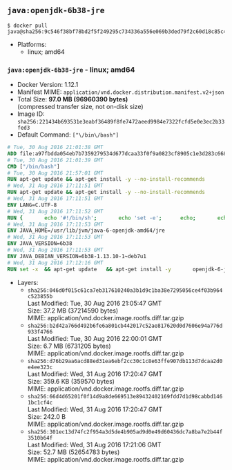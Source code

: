## `java:openjdk-6b38-jre`

```console
$ docker pull java@sha256:9c546f38bf78bd2f5f249295c734336a556e069b3ded79f2c60d18c85c4f02a1
```

-	Platforms:
	-	linux; amd64

### `java:openjdk-6b38-jre` - linux; amd64

-	Docker Version: 1.12.1
-	Manifest MIME: `application/vnd.docker.distribution.manifest.v2+json`
-	Total Size: **97.0 MB (96960390 bytes)**  
	(compressed transfer size, not on-disk size)
-	Image ID: `sha256:221434b693531e3eabf36489f8fe7472aeed9984e7322fcfd5e0e3ec2b33fed3`
-	Default Command: `["\/bin\/bash"]`

```dockerfile
# Tue, 30 Aug 2016 21:01:38 GMT
ADD file:a97fbdda054eb7b7359279534d677dcaa33f0f9a0823cf8905c1e3d283c66893 in / 
# Tue, 30 Aug 2016 21:01:39 GMT
CMD ["/bin/bash"]
# Tue, 30 Aug 2016 21:57:01 GMT
RUN apt-get update && apt-get install -y --no-install-recommends 		ca-certificates 		curl 		wget 	&& rm -rf /var/lib/apt/lists/*
# Wed, 31 Aug 2016 17:11:51 GMT
RUN apt-get update && apt-get install -y --no-install-recommends 		bzip2 		unzip 		xz-utils 	&& rm -rf /var/lib/apt/lists/*
# Wed, 31 Aug 2016 17:11:51 GMT
ENV LANG=C.UTF-8
# Wed, 31 Aug 2016 17:11:52 GMT
RUN { 		echo '#!/bin/sh'; 		echo 'set -e'; 		echo; 		echo 'dirname "$(dirname "$(readlink -f "$(which javac || which java)")")"'; 	} > /usr/local/bin/docker-java-home 	&& chmod +x /usr/local/bin/docker-java-home
# Wed, 31 Aug 2016 17:11:53 GMT
ENV JAVA_HOME=/usr/lib/jvm/java-6-openjdk-amd64/jre
# Wed, 31 Aug 2016 17:11:53 GMT
ENV JAVA_VERSION=6b38
# Wed, 31 Aug 2016 17:11:53 GMT
ENV JAVA_DEBIAN_VERSION=6b38-1.13.10-1~deb7u1
# Wed, 31 Aug 2016 17:12:16 GMT
RUN set -x 	&& apt-get update 	&& apt-get install -y 		openjdk-6-jre-headless="$JAVA_DEBIAN_VERSION" 	&& rm -rf /var/lib/apt/lists/* 	&& [ "$JAVA_HOME" = "$(docker-java-home)" ]
```

-	Layers:
	-	`sha256:046d0f015c61ca7eb317610240a3b1d9c1ba38e7295056ce4f03b964c523855b`  
		Last Modified: Tue, 30 Aug 2016 21:05:47 GMT  
		Size: 37.2 MB (37214590 bytes)  
		MIME: application/vnd.docker.image.rootfs.diff.tar.gzip
	-	`sha256:b2d42a766d492b6fe6a801cb442017c52ae817620d0d7606e94a776d933f4766`  
		Last Modified: Tue, 30 Aug 2016 22:00:01 GMT  
		Size: 6.7 MB (6731205 bytes)  
		MIME: application/vnd.docker.image.rootfs.diff.tar.gzip
	-	`sha256:d76b29aa6acd88ed31ea6ebf2cc30c1c8e63ffe907db113d7dcaa2d0e4ee323c`  
		Last Modified: Wed, 31 Aug 2016 17:20:47 GMT  
		Size: 359.6 KB (359570 bytes)  
		MIME: application/vnd.docker.image.rootfs.diff.tar.gzip
	-	`sha256:66d4d65201f0f14d9a8de669513e89432402169fdd7d1d98cabbd1461bc1cf4c`  
		Last Modified: Wed, 31 Aug 2016 17:20:47 GMT  
		Size: 242.0 B  
		MIME: application/vnd.docker.image.rootfs.diff.tar.gzip
	-	`sha256:301ec13d74fc2f954a3d5de4b905ad9d0e49d60436dc7a8ba7e2b44f3510b64f`  
		Last Modified: Wed, 31 Aug 2016 17:21:06 GMT  
		Size: 52.7 MB (52654783 bytes)  
		MIME: application/vnd.docker.image.rootfs.diff.tar.gzip
